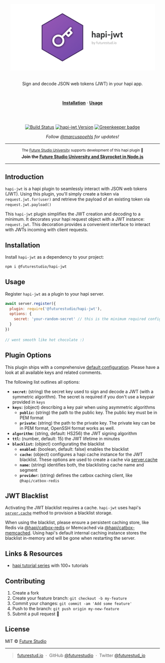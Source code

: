 <div align="center">
  <img src="https://github.com/futurestudio/hapi-jwt/blob/master/media/hapi-jwt.png?raw=true" alt="hapi-jwt logo" width="471" style="max-width:100%;">
  <br/>
  <br/>

  <p>
    Sign and decode JSON web tokens (JWT) in your hapi app.
  </p>

  <br/>
  <p>
    <a href="#installation"><strong>Installation</strong></a> ·
    <a href="#usage"><strong>Usage</strong></a>
  </p>
  <br/>
  <br/>
  <p>
    <a href="https://travis-ci.com/futurestudio/hapi-jwt"><img src="https://travis-ci.com/futurestudio/hapi-jwt.svg?branch=master" alt="Build Status" data-canonical-src="https://travis-ci.com/futurestudio/hapi-jwt.svg?branch=master" style="max-width:100%;"></a>
    <a href="https://www.npmjs.com/package/@futurestudio/hapi-jwt"><img src="https://img.shields.io/npm/v/@futurestudio/hapi-jwt.svg" alt="hapi-jwt Version"></a>
    <a href="https://greenkeeper.io/" rel="nofollow"><img src="https://badges.greenkeeper.io/futurestudio/hapi-jwt.svg" alt="Greenkeeper badge" data-canonical-src="https://badges.greenkeeper.io/futurestudio/hapi-jwt.svg" style="max-width:100%;"></a>
  </p>
  <p>
    <em>Follow <a href="http://twitter.com/marcuspoehls">@marcuspoehls</a> for updates!</em>
  </p>
</div>

------

<p align="center"><sup>The <a href="https://futurestud.io">Future Studio University</a> supports development of this hapi plugin 🚀</sup>
<br><b>
Join the <a href="https://futurestud.io/university">Future Studio University and Skyrocket in Node.js</a></b>
</p>

------


## Introduction
`hapi-jwt` is a hapi plugin to seamlessly interact with JSON web tokens (JWT). Using this plugin, you'll simply create a token via `request.jwt.for(user)` and retrieve the payload of an existing token via `request.jwt.payload()`

This `hapi-jwt` plugin simplifies the JWT creation and decoding to a minimum. It decorates your hapi request object with a JWT instance: `request.jwt`. This decoration provides a convenient interface to interact with JWTs incoming with client requests.


## Installation
Install `hapi-jwt` as a dependency to your project:

```bash
npm i @futurestudio/hapi-jwt
```


## Usage
Register `hapi-jwt` as a plugin to your hapi server.

```js
await server.register({
  plugin: require('@futurestudio/hapi-jwt'),
  options: {
    secret: 'your-random-secret' // this is the minimum required configuration to sign/decode JWTs
  }
})

// went smooth like hot chocolate :)
```


## Plugin Options
This plugin ships with a comprehensive [default configuration](https://github.com/futurestudio/hapi-jwt/blob/master/config/default.js). Please have a look at all available keys and related comments.

The following list outlines all options:

- **`secret`:** (string) the secret key used to sign and decode a JWT (with a symmetric algorithm). The secret is required if you don't use a keypair provided in `keys`
- **`keys`:** (object) describing a key pair when using asymmetric algorithms
  - **`public`:** (string) the path to the public key. The public key must be in PEM format
  - **`private`:** (string) the path to the private key. The private key can be in PEM format, OpenSSH format works as well.
- **`algorithm`:** (string, default: HS256) the JWT signing algorithm
- **`ttl`:** (number, default: 15) the JWT lifetime in minutes
- **`blacklist`:** (object) configurating the blacklist
  - **`enabled`:** (boolean, default: false) enables the blacklist
  - **`cache`:** (object) configures a hapi cache instance for the JWT blacklist. These options are used to create a cache via [server.cache](https://hapi.dev/api/?v=18.4.0#-servercacheoptions)
   - **`name`:** (string) identifies both, the blacklisting cache name and segment
   - **`provider`:** (string) defines the catbox caching client, like `@hapi/catbox-redis`


## JWT Blacklist
Activating the JWT blacklist requires a cache. `hapi-jwt` uses hapi's [`server.cache`](https://hapi.dev/api/?v=18.4.0#-servercacheoptions) method to provision a blacklist storage.

When using the blacklist, please ensure a persistent caching store, like Redis via [@hapi/catbox-redis](https://github.com/hapijs/catbox-redis) or Memcached via [@hapi/catbox-memcached](https://github.com/hapijs/catbox-memcached). Using hapi's default internal caching instance stores the blacklist in-memory and will be gone when restarting the server.


## Links & Resources

- [hapi tutorial series](https://futurestud.io/tutorials/hapi-get-your-server-up-and-running) with 100+ tutorials


## Contributing

1.  Create a fork
2.  Create your feature branch: `git checkout -b my-feature`
3.  Commit your changes: `git commit -am 'Add some feature'`
4.  Push to the branch: `git push origin my-new-feature`
5.  Submit a pull request 🚀


## License

MIT © [Future Studio](https://futurestud.io)

---

> [futurestud.io](https://futurestud.io) &nbsp;&middot;&nbsp;
> GitHub [@futurestudio](https://github.com/futurestudio/) &nbsp;&middot;&nbsp;
> Twitter [@futurestud_io](https://twitter.com/futurestud_io)
